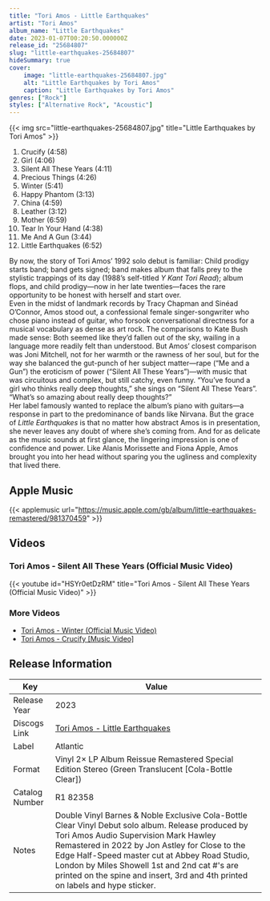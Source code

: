 ```yaml
---
title: "Tori Amos - Little Earthquakes"
artist: "Tori Amos"
album_name: "Little Earthquakes"
date: 2023-01-07T00:20:50.000000Z
release_id: "25684807"
slug: "little-earthquakes-25684807"
hideSummary: true
cover:
    image: "little-earthquakes-25684807.jpg"
    alt: "Little Earthquakes by Tori Amos"
    caption: "Little Earthquakes by Tori Amos"
genres: ["Rock"]
styles: ["Alternative Rock", "Acoustic"]
---
```


{{< img src="little-earthquakes-25684807.jpg" title="Little Earthquakes by Tori Amos" >}}

<!-- section break -->

1. Crucify (4:58)
2. Girl (4:06)
3. Silent All These Years (4:11)
4. Precious Things (4:26)
5. Winter (5:41)
6. Happy Phantom (3:13)
7. China (4:59)
8. Leather (3:12)
9. Mother (6:59)
10. Tear In Your Hand (4:38)
11. Me And A Gun (3:44)
12. Little Earthquakes (6:52)

<!-- section break -->


By now, the story of Tori Amos’ 1992 solo debut is familiar: Child prodigy starts band; band gets signed; band makes album that falls prey to the stylistic trappings of its day (1988’s self-titled <i>Y Kant Tori Read</i>); album flops, and child prodigy—now in her late twenties—faces the rare opportunity to be honest with herself and start over.<br />
Even in the midst of landmark records by Tracy Chapman and Sinéad O’Connor, Amos stood out, a confessional female singer-songwriter who chose piano instead of guitar, who forsook conversational directness for a musical vocabulary as dense as art rock. The comparisons to Kate Bush made sense: Both seemed like they’d fallen out of the sky, wailing in a language more readily felt than understood. But Amos’ closest comparison was Joni Mitchell, not for her warmth or the rawness of her soul, but for the way she balanced the gut-punch of her subject matter—rape (“Me and a Gun”) the eroticism of power (“Silent All These Years”)—with music that was circuitous and complex, but still catchy, even funny. “You’ve found a girl who thinks really deep thoughts,” she sings on “Silent All These Years”. “What’s so amazing about really deep thoughts?”<br />
Her label famously wanted to replace the album’s piano with guitars—a response in part to the predominance of bands like Nirvana. But the grace of <i>Little Earthquakes</i> is that no matter how abstract Amos is in presentation, she never leaves any doubt of where she’s coming from. And for as delicate as the music sounds at first glance, the lingering impression is one of confidence and power. Like Alanis Morissette and Fiona Apple, Amos brought you into her head without sparing you the ugliness and complexity that lived there.



## Apple Music
{{< applemusic url="https://music.apple.com/gb/album/little-earthquakes-remastered/981370459" >}}





## Videos
### Tori Amos - Silent All These Years (Official Music Video)
{{< youtube id="HSYr0etDzRM" title="Tori Amos - Silent All These Years (Official Music Video)" >}}<br>

### More Videos

- [Tori Amos - Winter (Official Music Video)](https://www.youtube.com/watch?v=_PDlGUdDF8Y)
- [Tori Amos - Crucify [Music Video]](https://www.youtube.com/watch?v=q8ljHOSqc4A)


## Release Information
|  Key           | Value                                                |
| ---------------| ---------------------------------------------------- |
| Release Year   | 2023                                   |
| Discogs Link   | [Tori Amos - Little Earthquakes](https://www.discogs.com/release/25684807-Tori-Amos-Little-Earthquakes) |
| Label          | Atlantic |
| Format         | Vinyl 2× LP Album Reissue Remastered Special Edition Stereo (Green Translucent [Cola-Bottle Clear]) |
| Catalog Number | R1 82358 |
| Notes | Double Vinyl  Barnes & Noble Exclusive Cola-Bottle Clear Vinyl Debut solo album.   Release produced by Tori Amos Audio Supervision Mark Hawley Remastered in 2022 by Jon Astley for Close to the Edge Half-Speed master cut at Abbey Road Studio, London by Miles Showell  1st and 2nd cat #'s are printed on the spine and insert, 3rd and 4th printed on labels and hype sticker. |